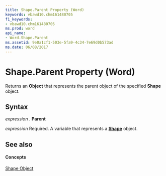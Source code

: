 ```yaml
---
title: Shape.Parent Property (Word)
keywords: vbawd10.chm161480705
f1_keywords:
- vbawd10.chm161480705
ms.prod: word
api_name:
- Word.Shape.Parent
ms.assetid: 9e0a1cf1-503e-5fa9-4c34-7e69d0b573ad
ms.date: 06/08/2017
---
```



# Shape.Parent Property (Word)

Returns an  **Object** that represents the parent object of the specified **Shape** object.


## Syntax

 _expression_ . **Parent**

 _expression_ Required. A variable that represents a **[Shape](Word.Shape.md)** object.


## See also


#### Concepts


[Shape Object](Word.Shape.md)

